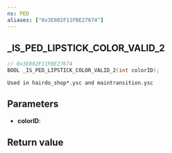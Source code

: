 ```yaml
---
ns: PED
aliases: ["0x3E802F11FBE27674"]
---
```

## _IS_PED_LIPSTICK_COLOR_VALID_2

```c
// 0x3E802F11FBE27674
BOOL _IS_PED_LIPSTICK_COLOR_VALID_2(int colorID);
```

```
Used in hairdo_shop*.ysc and maintransition.ysc
```

## Parameters
* **colorID**: 

## Return value
